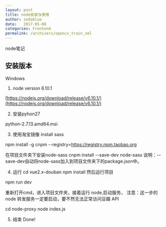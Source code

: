 ```yaml
---
layout: post
title: node安装与使用
author: sodablue
date:   2017-05-08
categories: Frontend
permalink: /archivers/opencv_train_xml
---
```

<p class="lead">node笔记</p>

## 安装版本
Windows 

1. node version 6.10.1

[https://nodejs.org/download/release/v6.10.1/](https://nodejs.org/download/release/v6.10.1/)

2. 安装pyhon27

python-2.7.13.amd64.msi

3. 使用淘宝镜像 install sass

npm install -g cnpm --registry=https://registry.npm.taobao.org

在项目文件夹下安装node-sass
cnpm install --save-dev node-sass
说明：--save-dev自动将node-sass加入到项目文件夹下的package.json中。

4. 运行
cd vue2.x-douban
npm install
然后运行项目

npm run dev

重新打开cmd，进入项目文件夹，接着运行 node,启动服务， 注意：这一步的 node 转发服务一定要启动，要不然无法正常访问豆瓣 API

cd node-proxy
node index.js

5. 结束
Done!
